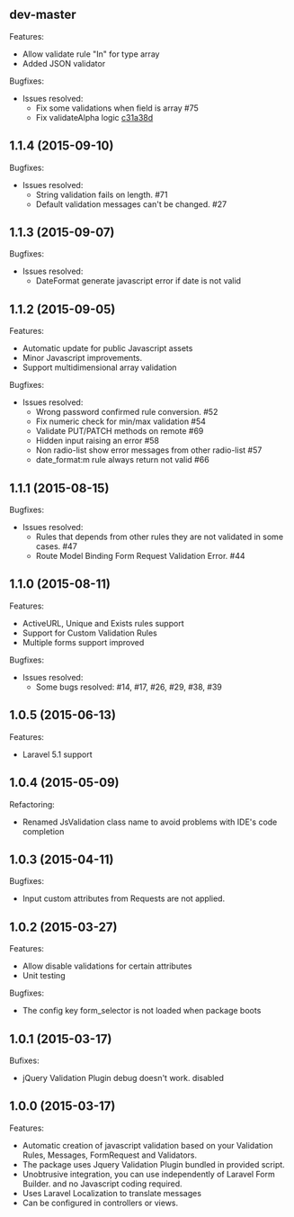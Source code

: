 ## dev-master

Features:

 - Allow validate rule "In" for type array 
 - Added JSON validator

Bugfixes:

 - Issues resolved:
    - Fix some validations when field is array #75 
    - Fix validateAlpha logic [c31a38d](https://github.com/laravel/framework/commit/c31a38d596c1913696ace0cd77201cf675748fe8)


## 1.1.4 (2015-09-10)

Bugfixes:

 - Issues resolved:
    -  String validation fails on length. #71
    -  Default validation messages can't be changed. #27



## 1.1.3 (2015-09-07)

Bugfixes:

 - Issues resolved:
    - DateFormat generate javascript error if date is not valid


## 1.1.2 (2015-09-05)

Features:

 - Automatic update for public Javascript assets
 - Minor Javascript improvements.
 - Support multidimensional array validation

Bugfixes:

 - Issues resolved:
    - Wrong password confirmed rule conversion. #52
    - Fix numeric check for min/max validation #54
	- Validate PUT/PATCH methods on remote #69
	- Hidden input raising an error #58
	- Non radio-list show error messages from other radio-list #57 
	- date_format:m rule always return not valid #66 
	

## 1.1.1 (2015-08-15)

Bugfixes: 

 - Issues resolved:
     - Rules that depends from other rules they are not validated in some cases. #47
     - Route Model Binding Form Request Validation Error. #44


## 1.1.0 (2015-08-11)

Features:

 - ActiveURL, Unique and Exists rules support
 - Support for Custom Validation Rules
 - Multiple forms support improved

Bugfixes:

 - Issues resolved:
   -  Some bugs resolved: #14, #17, #26, #29, #38, #39


## 1.0.5 (2015-06-13)

Features:

 - Laravel 5.1 support


## 1.0.4 (2015-05-09)

Refactoring:

 - Renamed JsValidation class name to avoid problems with IDE's code completion

## 1.0.3 (2015-04-11)

Bugfixes:

 - Input custom attributes from Requests are not applied.


## 1.0.2 (2015-03-27)

Features:

 - Allow disable validations for certain attributes
 - Unit testing

Bugfixes:

 - The config key form_selector is not loaded when package boots


## 1.0.1 (2015-03-17)

Bufixes:

 - jQuery Validation Plugin debug doesn't work. disabled
 
 
## 1.0.0 (2015-03-17)

Features:
 
 - Automatic creation of javascript validation based on your Validation Rules, Messages, FormRequest and Validators.
 - The package uses Jquery Validation Plugin bundled in provided script.
 - Unobtrusive integration, you can use independently of Laravel Form Builder. and no Javascript coding required.
 - Uses Laravel Localization to translate messages
 - Can be configured in controllers or views.
 
